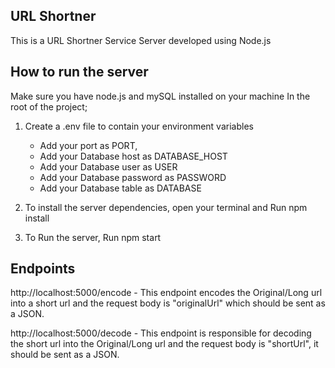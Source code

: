 ## URL Shortner

This is a URL Shortner Service Server developed using Node.js

## How to run the server

Make sure you have node.js and mySQL installed on your machine
In the root of the project;

1. Create a .env file to contain your environment variables

   - Add your port as PORT,
   - Add your Database host as DATABASE_HOST
   - Add your Database user as USER
   - Add your Database password as PASSWORD
   - Add your Database table as DATABASE

2. To install the server dependencies, open your terminal and Run
   npm install

3. To Run the server, Run
   npm start

## Endpoints

http://localhost:5000/encode - This endpoint encodes the Original/Long url into a short url and the request body is "originalUrl" which should be sent as a JSON.

http://localhost:5000/decode - This endpoint is responsible for decoding the short url into the Original/Long url and the request body is "shortUrl", it should be sent as a JSON.

